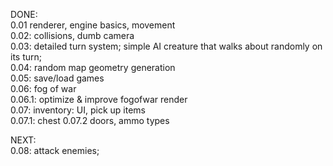 DONE:   
0.01 renderer, engine basics, movement  
0.02: collisions, dumb camera  
0.03: detailed turn system; simple AI creature that walks about randomly on its turn;  
0.04: random map geometry generation  
0.05: save/load games  
0.06: fog of war  
0.06.1: optimize & improve fogofwar render  
0.07: inventory: UI, pick up items  
0.07.1: chest 
0.07.2 doors, ammo types 
  
NEXT:  
0.08: attack enemies;  